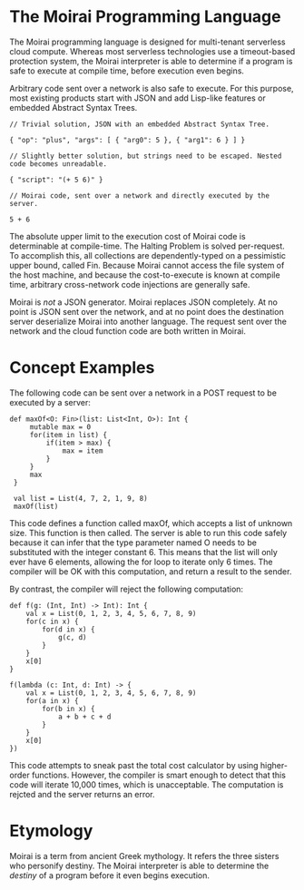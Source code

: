 # The Moirai Programming Language
The Moirai programming language is designed for multi-tenant serverless cloud compute. Whereas most serverless technologies use a timeout-based protection system, the Moirai interpreter is able to determine if a program is safe to execute at compile time, before execution even begins.

Arbitrary code sent over a network is also safe to execute. For this purpose, most existing products start with JSON and add Lisp-like features or embedded Abstract Syntax Trees.

```
// Trivial solution, JSON with an embedded Abstract Syntax Tree.

{ "op": "plus", "args": [ { "arg0": 5 }, { "arg1": 6 } ] }

// Slightly better solution, but strings need to be escaped. Nested code becomes unreadable.

{ "script": "(+ 5 6)" }

// Moirai code, sent over a network and directly executed by the server.

5 + 6
```

The absolute upper limit to the execution cost of Moirai code is determinable at compile-time. The Halting Problem is solved per-request. To accomplish this, all collections are dependently-typed on a pessimistic upper bound, called Fin. Because Moirai cannot access the file system of the host machine, and because the cost-to-execute is known at compile time, arbitrary cross-network code injections are generally safe.

Moirai is _not_ a JSON generator. Moirai replaces JSON completely. At no point is JSON sent over the network, and at no point does the destination server deserialize Moirai into another language. The request sent over the network and the cloud function code are both written in Moirai.

# Concept Examples
The following code can be sent over a network in a POST request to be executed by a server:
```
def maxOf<O: Fin>(list: List<Int, O>): Int {
     mutable max = 0
     for(item in list) {
         if(item > max) {
             max = item
         }
     }
     max
 }
 
 val list = List(4, 7, 2, 1, 9, 8)
 maxOf(list)
```
This code defines a function called maxOf, which accepts a list of unknown size. This function is then called. The server is able to run this code safely because it can infer that the type parameter named O needs to be substituted with the integer constant 6. This means that the list will only ever have 6 elements, allowing the for loop to iterate only 6 times. The compiler will be OK with this computation, and return a result to the sender.

By contrast, the compiler will reject the following computation:
```
def f(g: (Int, Int) -> Int): Int {
    val x = List(0, 1, 2, 3, 4, 5, 6, 7, 8, 9)
    for(c in x) {
        for(d in x) {
            g(c, d)
        }
    }
    x[0]
}

f(lambda (c: Int, d: Int) -> {
    val x = List(0, 1, 2, 3, 4, 5, 6, 7, 8, 9)
    for(a in x) {
        for(b in x) {
            a + b + c + d
        }
    }
    x[0]
})
```
This code attempts to sneak past the total cost calculator by using higher-order functions. However, the compiler is smart enough to detect that this code will iterate 10,000 times, which is unacceptable. The computation is rejcted and the server returns an error.

# Etymology
Moirai is a term from ancient Greek mythology. It refers the three sisters who personify destiny. The Moirai interpreter is able to determine the _destiny_ of a program before it even begins execution.
